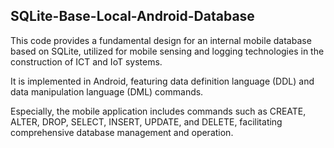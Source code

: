## SQLite-Base-Local-Android-Database

This code provides a fundamental design for an internal mobile database based on SQLite, utilized for mobile sensing and logging technologies in the construction of ICT and IoT systems.

It is implemented in Android, featuring data definition language (DDL) and data manipulation language (DML) commands. 

Especially, the mobile application includes commands such as CREATE, ALTER, DROP, SELECT, INSERT, UPDATE, and DELETE, facilitating comprehensive database management and operation.
